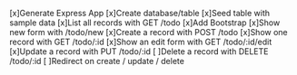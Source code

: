 [x]Generate Express App
[x]Create database/table
[x]Seed table with sample data
[x]List all records with GET /todo
[x]Add Bootstrap
[x]Show new form with /todo/new
[x]Create a record with POST /todo
[x]Show one record with GET /todo/:id
[x]Show an edit form with GET /todo/:id/edit
[x]Update a record with PUT /todo/:id
[ ]Delete a record with DELETE /todo/:id
[ ]Redirect on create / update / delete
